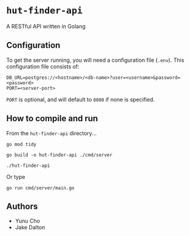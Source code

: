 # `hut-finder-api`

A RESTful API written in Golang


## Configuration
To get the server running, you will need a configuration file (`.env`).
This configuration file consists of:
```
DB_URL=postgres://<hostname>/<db-name>?user=<username>&password=<password>
PORT=<server-port>
```
`PORT` is optional, and will default to `8080` if none is specified.

## How to compile and run
From the `hut-finder-api` directory...
```
go mod tidy
```
```
go build -o hut-finder-api ./cmd/server
```
```
./hut-finder-api
```
Or type
```
go run cmd/server/main.go
```

## Authors
- Yunu Cho
- Jake Dalton